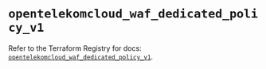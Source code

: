 # `opentelekomcloud_waf_dedicated_policy_v1`

Refer to the Terraform Registry for docs: [`opentelekomcloud_waf_dedicated_policy_v1`](https://registry.terraform.io/providers/opentelekomcloud/opentelekomcloud/1.36.26/docs/resources/waf_dedicated_policy_v1).
